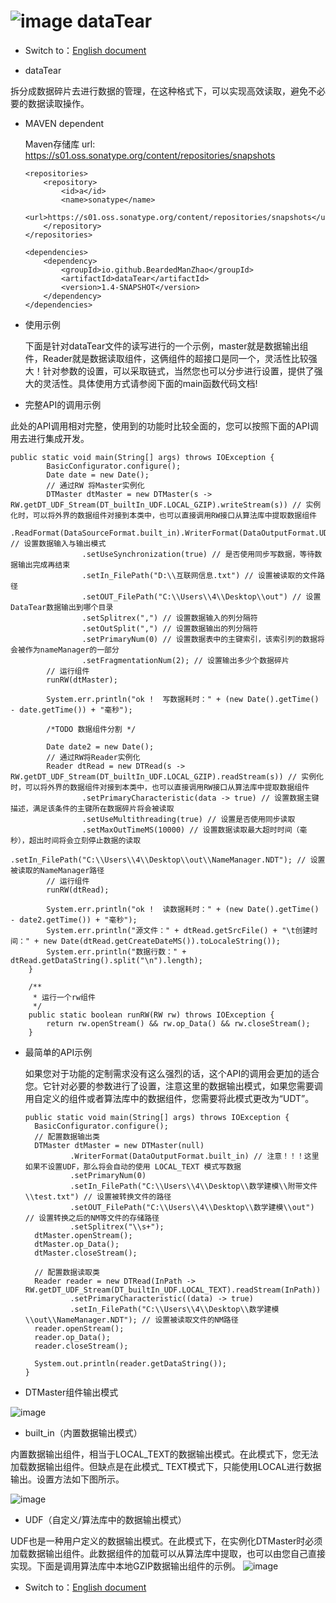# ![image](https://user-images.githubusercontent.com/113756063/191922682-384a6cd0-684d-4ca0-b442-9352834b036f.png) dataTear

 - Switch to：[English document](https://github.com/BeardedManZhao/dataTear/blob/main/README.md)

 - dataTear

 拆分成数据碎片去进行数据的管理，在这种格式下，可以实现高效读取，避免不必要的数据读取操作。
  
  - MAVEN dependent
  
    Maven存储库 url:  https://s01.oss.sonatype.org/content/repositories/snapshots
    
        <repositories>
            <repository>
                <id>a</id>
                <name>sonatype</name>
                <url>https://s01.oss.sonatype.org/content/repositories/snapshots</url>
            </repository>
        </repositories>
    
        <dependencies>
            <dependency>
                <groupId>io.github.BeardedManZhao</groupId>
                <artifactId>dataTear</artifactId>
                <version>1.4-SNAPSHOT</version>
            </dependency>
        </dependencies>
  
 - 使用示例
 
   下面是针对dataTear文件的读写进行的一个示例，master就是数据输出组件，Reader就是数据读取组件，这俩组件的超接口是同一个，灵活性比较强大！针对参数的设置，可以采取链式，当然您也可以分步进行设置，提供了强大的灵活性。具体使用方式请参阅下面的main函数代码文档!

  - 完整API的调用示例
 
   此处的API调用相对完整，使用到的功能时比较全面的，您可以按照下面的API调用去进行集成开发。
 
    public static void main(String[] args) throws IOException {
            BasicConfigurator.configure();
            Date date = new Date();
            // 通过RW 将Master实例化
            DTMaster dtMaster = new DTMaster(s -> RW.getDT_UDF_Stream(DT_builtIn_UDF.LOCAL_GZIP).writeStream(s)) // 实例化时，可以将外界的数据组件对接到本类中，也可以直接调用RW接口从算法库中提取数据组件
                    .ReadFormat(DataSourceFormat.built_in).WriterFormat(DataOutputFormat.UDT) // 设置数据输入与输出模式
                    .setUseSynchronization(true) // 是否使用同步写数据，等待数据输出完成再结束
                    .setIn_FilePath("D:\\互联网信息.txt") // 设置被读取的文件路径
                    .setOUT_FilePath("C:\\Users\\4\\Desktop\\out") // 设置DataTear数据输出到哪个目录
                    .setSplitrex(",") // 设置数据输入的列分隔符
                    .setOutSplit(",") // 设置数据输出的列分隔符
                    .setPrimaryNum(0) // 设置数据表中的主键索引，该索引列的数据将会被作为nameManager的一部分
                    .setFragmentationNum(2); // 设置输出多少个数据碎片
            // 运行组件
            runRW(dtMaster);
    
            System.err.println("ok !  写数据耗时：" + (new Date().getTime() - date.getTime()) + "毫秒");
    
            /*TODO 数据组件分割 */
    
            Date date2 = new Date();
            // 通过RW将Reader实例化
            Reader dtRead = new DTRead(s -> RW.getDT_UDF_Stream(DT_builtIn_UDF.LOCAL_GZIP).readStream(s)) // 实例化时，可以将外界的数据组件对接到本类中，也可以直接调用RW接口从算法库中提取数据组件
                    .setPrimaryCharacteristic(data -> true) // 设置数据主键描述，满足该条件的主键所在数据碎片将会被读取
                    .setUseMultithreading(true) // 设置是否使用同步读取
                    .setMaxOutTimeMS(10000) // 设置数据读取最大超时时间（毫秒），超出时间将会立刻停止数据的读取
                    .setIn_FilePath("C:\\Users\\4\\Desktop\\out\\NameManager.NDT"); // 设置被读取的NameManager路径
            // 运行组件
            runRW(dtRead);
    
            System.err.println("ok !  读数据耗时：" + (new Date().getTime() - date2.getTime()) + "毫秒");
            System.err.println("源文件：" + dtRead.getSrcFile() + "\t创建时间：" + new Date(dtRead.getCreateDateMS()).toLocaleString());
            System.err.println("数据行数：" + dtRead.getDataString().split("\n").length);
        }
    
        /**
         * 运行一个rw组件
         */
        public static boolean runRW(RW rw) throws IOException {
            return rw.openStream() && rw.op_Data() && rw.closeStream();
        }
    
- 最简单的API示例

  如果您对于功能的定制需求没有这么强烈的话，这个API的调用会更加的适合您。它针对必要的参数进行了设置，注意这里的数据输出模式，如果您需要调用自定义的组件或者算法库中的数据组件，您需要将此模式更改为“UDT”。
     
      public static void main(String[] args) throws IOException {
        BasicConfigurator.configure();
        // 配置数据输出类
        DTMaster dtMaster = new DTMaster(null)
                .WriterFormat(DataOutputFormat.built_in) // 注意！！！这里如果不设置UDF，那么将会自动的使用 LOCAL_TEXT 模式写数据
                .setPrimaryNum(0)
                .setIn_FilePath("C:\\Users\\4\\Desktop\\数学建模\\附带文件\\test.txt") // 设置被转换文件的路径
                .setOUT_FilePath("C:\\Users\\4\\Desktop\\数学建模\\out") // 设置转换之后的NM等文件的存储路径
                .setSplitrex("\\s+");
        dtMaster.openStream();
        dtMaster.op_Data();
        dtMaster.closeStream();

        // 配置数据读取类
        Reader reader = new DTRead(InPath -> RW.getDT_UDF_Stream(DT_builtIn_UDF.LOCAL_TEXT).readStream(InPath))
                .setPrimaryCharacteristic((data) -> true)
                .setIn_FilePath("C:\\Users\\4\\Desktop\\数学建模\\out\\NameManager.NDT"); // 设置被读取文件的NM路径
        reader.openStream();
        reader.op_Data();
        reader.closeStream();

        System.out.println(reader.getDataString());
      }
    
 - DTMaster组件输出模式
 
 ![image](https://user-images.githubusercontent.com/113756063/191901173-5b01ca42-b2ec-461a-99dc-106a6b711eb7.png)
 - built_in（内置数据输出模式）
  
  内置数据输出组件，相当于LOCAL_TEXT的数据输出模式。在此模式下，您无法加载数据输出组件。但缺点是在此模式_ TEXT模式下，只能使用LOCAL进行数据输出。设置方法如下图所示。
 
![image](https://user-images.githubusercontent.com/113756063/191903087-8d3e70d3-f25e-4a6a-a55d-153a2d7a4c1f.png)

 - UDF（自定义/算法库中的数据输出模式）

  UDF也是一种用户定义的数据输出模式。在此模式下，在实例化DTMaster时必须加载数据输出组件。此数据组件的加载可以从算法库中提取，也可以由您自己直接实现。下面是调用算法库中本地GZIP数据输出组件的示例。
![image](https://user-images.githubusercontent.com/113756063/191902999-d3c19d66-332e-4140-91bf-05d0580fd008.png)

 - Switch to：[English document](https://github.com/BeardedManZhao/dataTear/blob/main/README.md)
